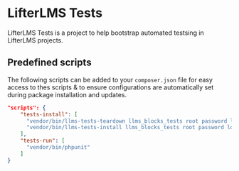 LifterLMS Tests
===============

LifterLMS Tests is a project to help bootstrap automated testsing in LifterLMS projects.

## Predefined scripts

The following scripts can be added to your `composer.json` file for easy access to thes scripts & to ensure configurations are automatically set during package installation and updates.

```json
"scripts": {
    "tests-install": [
      "vendor/bin/llms-tests-teardown llms_blocks_tests root password localhost",
      "vendor/bin/llms-tests-install llms_blocks_tests root password localhost nightly"
    ],
    "tests-run": [
      "vendor/bin/phpunit"
    ]
}
```

